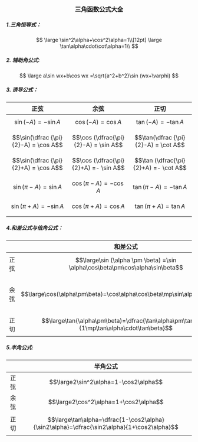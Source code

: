 <h3 align='center'>三角函数公式大全</h1>

##### 1.三角恒等式：

$$
\large \sin^2\alpha+\cos^2\alpha=1\\[12pt]
\large \tan\alpha\cdot\cot\alpha=1\\
$$

##### 2. 辅助角公式:

$$
\large a\sin wx+b\cos wx =\sqrt{a^2+b^2}\sin (wx+\varphi)
$$



##### 3. 诱导公式：

|                 正弦                 |                 余弦                  |                 正切                  |
| :----------------------------------: | :-----------------------------------: | :-----------------------------------: |
|        $$\sin(-A) = -\sin A$$        |         $$\cos(-A) = \cos A$$         |         $$\tan(-A)=-\tan A$$          |
| $$\sin(\dfrac {\pi}{2}-A) = \cos A$$ | $$\cos (\dfrac{\pi}{2}-A) = \sin A$$  | $$\tan(\dfrac {\pi}{2}-A) = \cot A$$  |
| $$\sin(\dfrac {\pi}{2}+A) = \cos A$$ | $$\cos (\dfrac{\pi}{2}+A) =- \sin A$$ | $$\tan (\dfrac{\pi}{2}+A) =- \cot A$$ |
|       $$\sin(\pi-A)=  \sin A$$       |        $$\cos(\pi-A)=-\cos A$$        |        $$\tan(\pi-A)=-\tan A$$        |
|      $$\sin(\pi+A)=  -\sin A$$       |        $$\cos(\pi+A)=\cos A$$         |        $$\tan (\pi+A)=\tan A$$        |
|                                      |                                       |                                       |

##### 4.和差公式与倍角公式：

|      |                           和差公式                           |                           倍角公式                           |
| :--: | :----------------------------------------------------------: | :----------------------------------------------------------: |
| 正弦 | $$\large\sin (\alpha \pm \beta) =\sin \alpha\cos\beta\pm\cos\alpha\sin\beta$$ |         $$\large\sin 2\alpha=2\sin\alpha\cos\alpha$$         |
| 余弦 | $$\large\cos(\alpha\pm\beta)=\cos\alpha\cos\beta\mp\sin\alpha\sin\beta$$ | $$\large\begin{align}\cos 2 \alpha  &=\cos^2\alpha-sin^2\alpha \\&=2\cos^2\alpha-1 \\&=1-2\sin^2\alpha \end{align}$$ |
| 正切 | $$\large\tan(\alpha\pm\beta)=\dfrac{\tan\alpha\pm\tan\beta}{1\mp\tan\alpha\cdot\tan\beta}$$ |  $$\large\tan2\alpha=\dfrac{2\tan\alpha}{1-\tan^2\alpha}$$   |

##### 5.半角公式:

|      |                           半角公式                           |
| :--: | :----------------------------------------------------------: |
| 正弦 |            $$\large2\sin^2\alpha=1-\cos2\alpha$$             |
| 余弦 |            $$\large2\cos^2\alpha=1+\cos2\alpha$$             |
| 正切 | $$\large\tan\alpha=\dfrac{1-\cos2\alpha}{\sin2\alpha}=\dfrac{\sin2\alpha}{1+\cos2\alpha}$$ |

